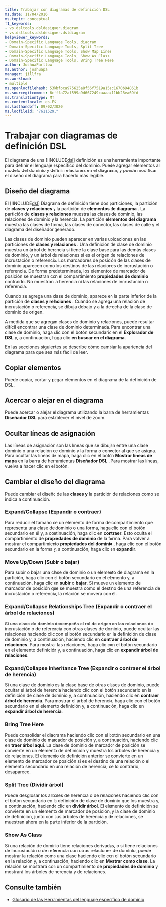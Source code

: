 ```yaml
---
title: Trabajar con diagramas de definición DSL
ms.date: 11/04/2016
ms.topic: conceptual
f1_keywords:
- vs.dsltools.dsldesigner.diagram
- vs.dsltools.dsldesigner.dsldiagram
helpviewer_keywords:
- Domain-Specific Language Tools, diagram
- Domain-Specific Language Tools, Split Tree
- Domain-Specific Language Tools, Show Map Lines
- Domain-Specific Language Tools, Show As Class
- Domain-Specific Language Tools, Bring Tree Here
author: JoshuaPartlow
ms.author: joshuapa
manager: jillfra
ms.workload:
- multiple
ms.openlocfilehash: 53bbfbca975625a8f56f7519a15ac1670b94861b
ms.sourcegitcommit: 6cfffa72af599a9d667249caaaa411bb28ea69fd
ms.translationtype: MT
ms.contentlocale: es-ES
ms.lasthandoff: 09/02/2020
ms.locfileid: "76115291"
---
```

# <a name="working-with-the-dsl-definition-diagram"></a>Trabajar con diagramas de definición DSL
El diagrama de una [!INCLUDE[dsl](../modeling/includes/dsl_md.md)] definición es una herramienta importante para definir el lenguaje específico del dominio. Puede agregar elementos al modelo del dominio y definir relaciones en el diagrama, y puede modificar el diseño del diagrama para hacerlo más legible.

## <a name="the-layout-of-the-diagram"></a>Diseño del diagrama
 El [!INCLUDE[dsl](../modeling/includes/dsl_md.md)] Diagrama de definición tiene dos particiones, la partición de **clases y relaciones** y la partición de **elementos de diagrama** . La partición de **clases y relaciones** muestra las clases de dominio, las relaciones de dominio y la herencia. La partición **elementos del diagrama** muestra las clases de forma, las clases de conector, las clases de calle y el diagrama del diseñador generado.

 Las clases de dominio pueden aparecer en varias ubicaciones en las particiones de **clases y relaciones** . Una definición de clase de dominio muestra un árbol de herencia si tiene la clase base para las demás clases de dominio, y un árbol de relaciones si es el origen de relaciones de incrustación o referencia. Los marcadores de posición de las clases de dominio aparecen como los destinos de las relaciones de incrustación o referencia. De forma predeterminada, los elementos de marcador de posición se muestran con el compartimiento **propiedades de dominio** contraído. No muestran la herencia ni las relaciones de incrustación o referencia.

 Cuando se agrega una clase de dominio, aparece en la parte inferior de la partición de **clases y relaciones** . Cuando se agrega una relación de incrustación o referencia, se dibuja debajo y a la derecha de la clase de dominio de origen.

 A medida que se agregan clases de dominio y relaciones, puede resultar difícil encontrar una clase de dominio determinada. Para encontrar una clase de dominio, haga clic con el botón secundario en el **Explorador de DSL** y, a continuación, haga clic **en buscar en el diagrama**.

 En las secciones siguientes se describe cómo cambiar la apariencia del diagrama para que sea más fácil de leer.

## <a name="copying-elements"></a>Copiar elementos
 Puede copiar, cortar y pegar elementos en el diagrama de la definición de DSL.

## <a name="zooming-in-or-out-on-the-diagram"></a>Acercar o alejar en el diagrama
 Puede acercar o alejar el diagrama utilizando la barra de herramientas **Diseñador DSL** para establecer el nivel de zoom.

## <a name="hiding-map-lines"></a>Ocultar líneas de asignación
 Las líneas de asignación son las líneas que se dibujan entre una clase dominio o una relación de dominio y la forma o conector al que se asigna. Para ocultar las líneas de mapa, haga clic en el botón **Mostrar líneas de mapa** en la barra de herramientas **Diseñador DSL** . Para mostrar las líneas, vuelva a hacer clic en el botón.

## <a name="changing-the-diagram-layout"></a>Cambiar el diseño del diagrama
 Puede cambiar el diseño de las **clases y** la partición de relaciones como se indica a continuación.

### <a name="expandcollapse"></a>Expand/Collapse (Expandir o contraer)
 Para reducir el tamaño de un elemento de forma de compartimiento que representa una clase de dominio o una forma, haga clic con el botón secundario en él y, a continuación, haga clic en **contraer**. Esto oculta el compartimiento de **propiedades de dominio** de la forma. Para volver a mostrar el compartimiento **propiedades del dominio** , haga clic con el botón secundario en la forma y, a continuación, haga clic en **expandir**.

### <a name="move-updown"></a>Move Up/Down (Subir o bajar)
 Para subir o bajar una clase de dominio o un elemento de diagrama en la partición, haga clic con el botón secundario en el elemento y, a continuación, haga clic en **subir** o **bajar**. Si mueve un elemento de marcador de posición que se muestra como el destino de una referencia de incrustación o referencia, la relación se moverá con él.

### <a name="expandcollapse-relationships-tree"></a>Expand/Collapse Relationships Tree (Expandir o contraer el árbol de relaciones)
 Si una clase de dominio desempeña el rol de origen en las relaciones de incrustación o de referencia con otras clases de dominio, puede ocultar las relaciones haciendo clic con el botón secundario en la definición de clase de dominio y, a continuación, haciendo clic en **contraer árbol de relaciones**. Para mostrar las relaciones, haga clic con el botón secundario en el elemento definición y, a continuación, haga clic en **expandir árbol de relaciones**.

### <a name="expandcollapse-inheritance-tree"></a>Expand/Collapse Inheritance Tree (Expandir o contraer el árbol de herencia)
 Si una clase de dominio es la clase base de otras clases de dominio, puede ocultar el árbol de herencia haciendo clic con el botón secundario en la definición de clase de dominio y, a continuación, haciendo clic en **contraer árbol de herencia**. Para mostrar el árbol de herencia, haga clic con el botón secundario en el elemento definición y, a continuación, haga clic en **expandir árbol de herencia**.

### <a name="bring-tree-here"></a>Bring Tree Here
 Puede consolidar el diagrama haciendo clic con el botón secundario en una clase de dominio de marcador de posición y, a continuación, haciendo clic en **traer árbol aquí**. La clase de dominio de marcador de posición se convierte en un elemento de definición y muestra los árboles de herencia y de relaciones. El elemento de definición anterior se convierte en un elemento de marcador de posición si es el destino de una relación o el elemento secundario en una relación de herencia; de lo contrario, desaparece.

### <a name="split-tree"></a>Split Tree (Dividir árbol)
 Puede desglosar los árboles de herencia o de relaciones haciendo clic con el botón secundario en la definición de clase de dominio que los muestra y, a continuación, haciendo clic en **dividir árbol**. El elemento de definición se convierte en un elemento de marcador de posición, y la clase de dominio de definición, junto con sus árboles de herencia y de relaciones, se muestran ahora en la parte inferior de la partición.

### <a name="show-as-class"></a>Show As Class
 Si una relación de dominio tiene relaciones derivadas, o si tiene relaciones de incrustación o de referencia con otras relaciones de dominio, puede mostrar la relación como una clase haciendo clic con el botón secundario en la relación y, a continuación, haciendo clic en **Mostrar como clase**. La relación se mostrará con un compartimiento de **propiedades de dominio** y mostrará los árboles de herencia y de relaciones.

## <a name="see-also"></a>Consulte también

- [Glosario de las Herramientas del lenguaje específico de dominio](https://msdn.microsoft.com/ca5e84cb-a315-465c-be24-76aa3df276aa)
